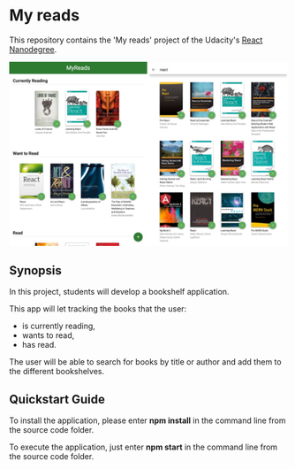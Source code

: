 
# My reads
This repository contains the 'My reads' project of the Udacity's [React Nanodegree](https://www.udacity.com/course/react-nanodegree--nd019).

![My reads cover](https://github.com/miguelangel/react-nanodegree--myreads/raw/master/cover.jpg)

## Synopsis

In this project, students will develop a bookshelf application.

This app will let tracking the books that the user:
- is currently reading,
- wants to read,
- has read.

The user will be able to search for books by title or author and add them to the different bookshelves.

## Quickstart Guide

To install the application, please enter **npm install** in the command line from the source code folder.

To execute the application, just enter **npm start** in the command line from the source code folder.
